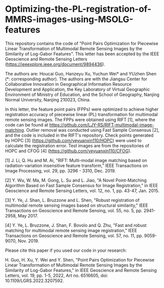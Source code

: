 # Optimizing-the-PL-registration-of-MMRS-images-using-MSOLG-features
This repository contains the code of "Point Pairs Optimization for Piecewise Linear Transformation of Multimodal Remote Sensing Images by the Similarity of Log-Gabor Features". This letter has been accepted by the IEEE Geoscience and Remote Sensing Letters (https://ieeexplore.ieee.org/document/9894436).

The authors are: Houcai Guo, Hanzeyu Xu, Yuchun Wei* and YUzhen Shen (*: corresponding author). The authors are with the Jiangsu Center for Collaborative Innovation in Geographical Information Resource Development and Application, the Key Laboratory of Virtual Geographic Environment of Ministry of Education, and the School of Geography, Nanjing Normal University, Nanjing 210023, China. 

In this letter, the feature point pairs (FPPs) were optimized to achieve higher registration accuracy of piecewise linear (PL) transformation for multimodal remote sensing images. The FPPs were obtained using RIFT [1], where the code can be found at https://github.com/LJY-RS/RIFT-multimodal-image-matching. Outlier removal was conducted using Fast Sample Consensus [2], and the code is included in the RIFT's repository. Check points generated by HOPC [3] (https://github.com/yeyuanxin110/HOPC) were used to calculate the registration error. Test images are from the repositories of HOPC and CFOG [4] (https://github.com/yeyuanxin110/CFOG).

[1] J. Li, Q. Hu and M. Ai, "RIFT: Multi-modal image matching based on radiation-variation insensitive feature transform," IEEE Transactions on Image Processing, vol. 29, pp. 3296 - 3310, Dec. 2019. 

[2] Y. Wu, W. Ma, M. Gong, L. Su and L. Jiao, "A Novel Point-Matching Algorithm Based on Fast Sample Consensus for Image Registration," in IEEE Geoscience and Remote Sensing Letters, vol. 12, no. 1, pp. 43-47, Jan. 2015.

[3] Y. Ye, J. Shan, L. Bruzzone and L. Shen, "Robust registration of multimodal remote sensing images based on structural similarity," IEEE Transactions on Geoscience and Remote Sensing, vol. 55, no. 5, pp. 2941-2958, May 2017. 

[4] Y. Ye, L. Bruzzone, J. Shan, F. Bovolo and Q. Zhu, "Fast and robust matching for multimodal remote sensing image registration," IEEE Transactions on Geoscience and Remote Sensing, vol. 57, no. 11, pp. 9059-9070, Nov. 2019. 

Please cite this paper if you used our code in your research: 

H. Guo, H. Xu, Y. Wei and Y. Shen, "Point Pairs Optimization for Piecewise Linear Transformation of Multimodal Remote Sensing Images by the Similarity of Log-Gabor Features," in IEEE Geoscience and Remote Sensing Letters, vol. 19, pp. 1-5, 2022, Art no. 6516605, doi: 10.1109/LGRS.2022.3207592.
